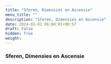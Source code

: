 ```yaml
---
title: "Sferen, Dimensies en Ascensie"
menu_title: ""
description: "Sferen, Dimensies en Ascensie"
date: 2024-02-01 06:00:01+00:57
draft: False
hidden: True
weight:
---
```

### Sferen, Dimensies en Ascensie



